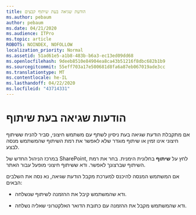 ```yaml
---
title: הודעת שגיאה בעת שיתוף קבצים
ms.author: pebaum
author: pebaum
ms.date: 04/21/2020
ms.audience: ITPro
ms.topic: article
ROBOTS: NOINDEX, NOFOLLOW
localization_priority: Normal
ms.assetid: 51ad61e5-a1b8-483b-b6a3-ec13ed09dd68
ms.openlocfilehash: 9deeb8510e84904ea8ca43b51216f8dbc682b1b9
ms.sourcegitcommit: 55eff703a17e500681d8fa6a87eb067019ade3cc
ms.translationtype: MT
ms.contentlocale: he-IL
ms.lasthandoff: 04/22/2020
ms.locfileid: "43714331"
---
```

# <a name="error-messages-when-sharing"></a>הודעות שגיאה בעת שיתוף

אם מתקבלת הודעת שגיאה בעת ניסיון לשתף עם משתמש חיצוני, סביר להניח ששיתוף חיצוני אינו זמין או שיתוף מוגדר שלא לאפשר את רמת השיתוף שהמשתמש מנסה לבצע.
  
במרכז הניהול החדש של SharePoint, לחץ על **שיתוף** בחלונית הימנית. בחר את רמת השיתוף שברצונך לאפשר. ודא ששיתוף חיצוני מופעל עבור האתר. 
  
אם המשתמש המנסה להיכנס למערכת מקבל הודעת שגיאה, נא נסה את השלבים הבאים:
  
- ודא שהמשתמש קיבל את ההזמנה לשיתוף שנשלחה.
    
- ודא שהמשתמש מקבל את ההזמנה עם כתובת הדואר האלקטרוני שאליה נשלחה.
    

